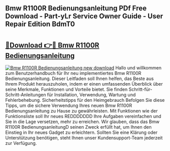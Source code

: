 ## Bmw R1100R Bedienungsanleitung PDf Free Download - Part-yLr Service Owner Guide - User Repair Edition BdmT0

# <h2><a href="http://df08pm5.blite.top/?on=Bmw+R1100R+Bedienungsanleitung">🔗Download 👉🔴 Bmw R1100R Bedienungsanleitung</a></h2>

[![Bmw R1100R Bedienungsanleitung new download](https://i.imgur.com/lujVjoI.png)](http://df08pm5.blite.top/?on=Bmw+R1100R+Bedienungsanleitung)
Hallo und willkommen zum Benutzerhandbuch für Ihr neu implementiertes Bmw R1100R Bedienungsanleitung. Dieser Leitfaden soll Ihnen helfen, das Beste aus Ihrem Produkt herauszuholen, indem er einen umfassenden Überblick über seine Merkmale, Funktionen und Vorteile bietet. Sie finden Schritt-für-Schritt-Anleitungen für Installation, Verwendung, Wartung und Fehlerbehebung. Sicherheitstipps für den Heimgebrauch Befolgen Sie diese Tipps, um die sichere Verwendung Ihres neuen Bmw R1100R Bedienungsanleitung zu Hause zu gewährleisten. Mit Funktionen wie der Funktionsliste soll Ihr neues REDDDDDDD Ihre Aufgaben vereinfachen und Sie in die Lage versetzen, mehr zu erreichen. Wir glauben, dass das Bmw R1100R BedienungsanleitungD seinen Zweck erfüllt hat, um Ihnen den Einstieg in Ihr neues Gadget zu erleichtern. Sollten Sie eine Klärung oder Unterstützung benötigen, steht Ihnen unser Kundensupport-Team jederzeit zur Verfügung.
